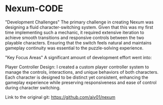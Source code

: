 # Nexum-CODE

"Development Challenges"
The primary challenge in creating Nexum was designing a fluid character-switching system. Given that this was my first time implementing such a mechanic, it required extensive iteration to achieve smooth transitions and responsive controls between the two playable characters. Ensuring that the switch feels natural and maintains gameplay continuity was essential to the puzzle-solving experience.

"Key Focus Areas"
A significant amount of development effort went into:

Player Controller Design: I created a custom player controller system to manage the controls, interactions, and unique behaviors of both characters. Each character is designed to be distinct yet consistent, enhancing the gameplay experience while preserving responsiveness and ease of control during character switching.


Link to the original git: https://github.com/aiv01/nexum
